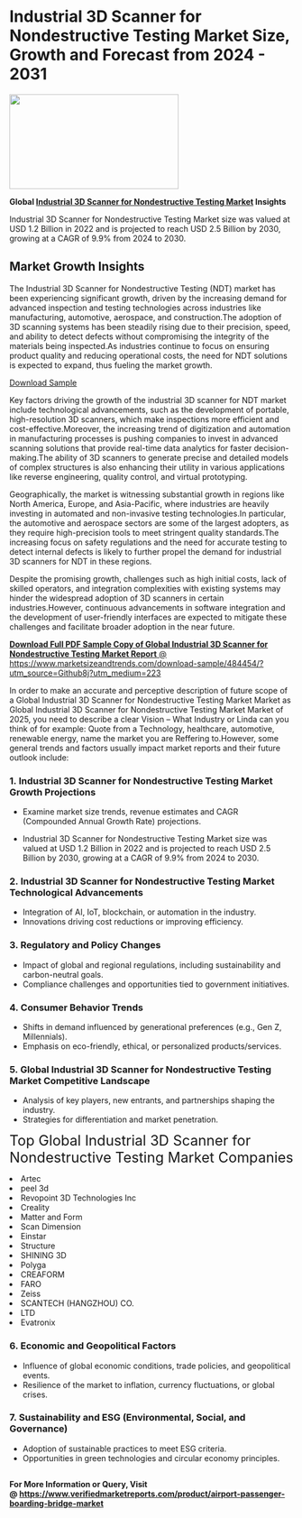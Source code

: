 <H1>Industrial 3D Scanner for Nondestructive Testing Market Size, Growth and Forecast from 2024 - 2031</H1><img class="aligncenter size-medium wp-image-584254" src="https://thirdeyenews.in/wp-content/uploads/2024/09/Global-Market-Research-300x168.jpeg" alt="" width="300" height="168" /><p><strong>Global&nbsp;<a href="https://www.marketsizeandtrends.com/download-sample/484454/?utm_source=Github8j?utm_medium=223">Industrial 3D Scanner for Nondestructive Testing Market</a> Insights</strong></p><p>Industrial 3D Scanner for Nondestructive Testing Market size was valued at USD 1.2 Billion in 2022 and is projected to reach USD 2.5 Billion by 2030, growing at a CAGR of 9.9% from 2024 to 2030.</p><p><h2>Market Growth Insights</h2> <p>The Industrial 3D Scanner for Nondestructive Testing (NDT) market has been experiencing significant growth, driven by the increasing demand for advanced inspection and testing technologies across industries like manufacturing, automotive, aerospace, and construction.The adoption of 3D scanning systems has been steadily rising due to their precision, speed, and ability to detect defects without compromising the integrity of the materials being inspected.As industries continue to focus on ensuring product quality and reducing operational costs, the need for NDT solutions is expected to expand, thus fueling the market growth.</p> <p><a href="download-link-here">Download Sample</a></p> <p>Key factors driving the growth of the industrial 3D scanner for NDT market include technological advancements, such as the development of portable, high-resolution 3D scanners, which make inspections more efficient and cost-effective.Moreover, the increasing trend of digitization and automation in manufacturing processes is pushing companies to invest in advanced scanning solutions that provide real-time data analytics for faster decision-making.The ability of 3D scanners to generate precise and detailed models of complex structures is also enhancing their utility in various applications like reverse engineering, quality control, and virtual prototyping.</p> <p>Geographically, the market is witnessing substantial growth in regions like North America, Europe, and Asia-Pacific, where industries are heavily investing in automated and non-invasive testing technologies.In particular, the automotive and aerospace sectors are some of the largest adopters, as they require high-precision tools to meet stringent quality standards.The increasing focus on safety regulations and the need for accurate testing to detect internal defects is likely to further propel the demand for industrial 3D scanners for NDT in these regions.</p> <p>Despite the promising growth, challenges such as high initial costs, lack of skilled operators, and integration complexities with existing systems may hinder the widespread adoption of 3D scanners in certain industries.However, continuous advancements in software integration and the development of user-friendly interfaces are expected to mitigate these challenges and facilitate broader adoption in the near future.</p> <p><a href="get-more-link-here"></p><p><span class=""><strong>Download Full PDF Sample Copy of Global Industrial 3D Scanner for Nondestructive Testing Market Report</strong> @ <a href="https://www.marketsizeandtrends.com/download-sample/484454/?utm_source=Github8j?utm_medium=223" target="_blank">https://www.marketsizeandtrends.com/download-sample/484454/?utm_source=Github8j?utm_medium=223</a></span></p><p>In order to make an accurate and perceptive description of future scope of a Global&nbsp;Industrial 3D Scanner for Nondestructive Testing Market Market as Global&nbsp;Industrial 3D Scanner for Nondestructive Testing Market Market of 2025, you need to describe a clear Vision &ndash; What Industry or Linda can you think of for example: Quote from a Technology, healthcare, automotive, renewable energy, name the market you are Reffering to.However, some general trends and factors usually impact market reports and their future outlook include:</p><h3>1.&nbsp;<strong>Industrial 3D Scanner for Nondestructive Testing Market Growth Projections</strong></h3><ul><li>Examine market size trends, revenue estimates and CAGR (Compounded Annual Growth Rate) projections.</li><li><p>Industrial 3D Scanner for Nondestructive Testing Market size was valued at USD 1.2 Billion in 2022 and is projected to reach USD 2.5 Billion by 2030, growing at a CAGR of 9.9% from 2024 to 2030.</p></li></ul><h3>2.&nbsp;<strong>Industrial 3D Scanner for Nondestructive Testing Market Technological Advancements</strong></h3><ul><li>Integration of AI, IoT, blockchain, or automation in the industry.</li><li>Innovations driving cost reductions or improving efficiency.</li></ul><h3>3.&nbsp;<strong>Regulatory and Policy Changes</strong></h3><ul><li>Impact of global and regional regulations, including sustainability and carbon-neutral goals.</li><li>Compliance challenges and opportunities tied to government initiatives.</li></ul><h3>4.&nbsp;<strong>Consumer Behavior Trends</strong></h3><ul><li>Shifts in demand influenced by generational preferences (e.g., Gen Z, Millennials).</li><li>Emphasis on eco-friendly, ethical, or personalized products/services.</li></ul><h3>5.&nbsp;<strong>Global Industrial 3D Scanner for Nondestructive Testing Market Competitive Landscape</strong></h3><ul><li>Analysis of key players, new entrants, and partnerships shaping the industry.</li><li>Strategies for differentiation and market penetration.</li></ul><p data-pm-slice="1 1 []"><span style="color: inherit; font-family: inherit; font-size: 25px;">Top Global Industrial 3D Scanner for Nondestructive Testing Market Companies</span></p><div class="" data-test-id=""><p><li>Artec</li><li> peel 3d</li><li> Revopoint 3D Technologies Inc</li><li> Creality</li><li> Matter and Form</li><li> Scan Dimension</li><li> Einstar</li><li> Structure</li><li> SHINING 3D</li><li> Polyga</li><li> CREAFORM</li><li> FARO</li><li> Zeiss</li><li> SCANTECH (HANGZHOU) CO.</li><li> LTD</li><li> Evatronix</li></p></div><h3>6.&nbsp;<strong>Economic and Geopolitical Factors</strong></h3><ul><li>Influence of global economic conditions, trade policies, and geopolitical events.</li><li>Resilience of the market to inflation, currency fluctuations, or global crises.</li></ul><h3>7.&nbsp;<strong>Sustainability and ESG (Environmental, Social, and Governance)</strong></h3><ul><li>Adoption of sustainable practices to meet ESG criteria.</li><li>Opportunities in green technologies and circular economy principles.</li></ul><h2><strong style="font-size: 14px;">For More Information or Query, Visit @&nbsp;</strong><a style="background-color: #ffffff; font-size: 14px;" href="https://www.marketsizeandtrends.com/report/industrial-3d-scanner-for-nondestructive-testing-market/" target="_blank">https://www.verifiedmarketreports.com/product/airport-passenger-boarding-bridge-market</a></h2>